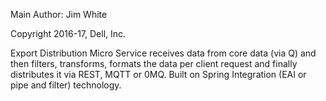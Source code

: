 Main Author:  Jim White

Copyright 2016-17, Dell, Inc.

Export Distribution Micro Service receives data from core data (via Q) and then filters, transforms, formats the data per client request and finally distributes it via REST, MQTT or 0MQ.  Built on Spring Integration (EAI or pipe and filter) technology.
